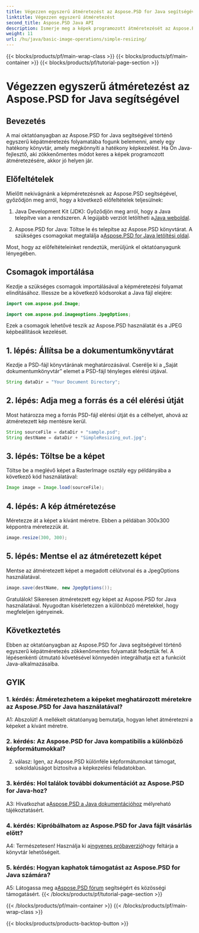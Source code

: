 ```yaml
---
title: Végezzen egyszerű átméretezést az Aspose.PSD for Java segítségével
linktitle: Végezzen egyszerű átméretezést
second_title: Aspose.PSD Java API
description: Ismerje meg a képek programozott átméretezését az Aspose.PSD for Java segítségével. Kövesse lépésről lépésre útmutatónkat a hatékony képkezelés érdekében.
weight: 11
url: /hu/java/basic-image-operations/simple-resizing/
---
```


{{< blocks/products/pf/main-wrap-class >}}
{{< blocks/products/pf/main-container >}}
{{< blocks/products/pf/tutorial-page-section >}}

# Végezzen egyszerű átméretezést az Aspose.PSD for Java segítségével

## Bevezetés

A mai oktatóanyagban az Aspose.PSD for Java segítségével történő egyszerű képátméretezés folyamatába fogunk belemenni, amely egy hatékony könyvtár, amely megkönnyíti a hatékony képkezelést. Ha Ön Java-fejlesztő, aki zökkenőmentes módot keres a képek programozott átméretezésére, akkor jó helyen jár.

## Előfeltételek

Mielőtt nekivágnánk a képméretezésnek az Aspose.PSD segítségével, győződjön meg arról, hogy a következő előfeltételek teljesülnek:

1.  Java Development Kit (JDK): Győződjön meg arról, hogy a Java telepítve van a rendszeren. A legújabb verziót letöltheti a[Java weboldal](https://www.oracle.com/java/).

2.  Aspose.PSD for Java: Töltse le és telepítse az Aspose.PSD könyvtárat. A szükséges csomagokat megtalálja a[Aspose.PSD for Java letöltési oldal](https://releases.aspose.com/psd/java/).

Most, hogy az előfeltételeinket rendeztük, merüljünk el oktatóanyagunk lényegében.

## Csomagok importálása

Kezdje a szükséges csomagok importálásával a képméretezési folyamat elindításához. Illessze be a következő kódsorokat a Java fájl elejére:

```java
import com.aspose.psd.Image;

import com.aspose.psd.imageoptions.JpegOptions;
```

Ezek a csomagok lehetővé teszik az Aspose.PSD használatát és a JPEG képbeállítások kezelését.

## 1. lépés: Állítsa be a dokumentumkönyvtárat

Kezdje a PSD-fájl könyvtárának meghatározásával. Cserélje ki a „Saját dokumentumkönyvtár” elemet a PSD-fájl tényleges elérési útjával.

```java
String dataDir = "Your Document Directory";
```

## 2. lépés: Adja meg a forrás és a cél elérési útját

Most határozza meg a forrás PSD-fájl elérési útját és a célhelyet, ahová az átméretezett kép mentésre kerül.

```java
String sourceFile = dataDir + "sample.psd";
String destName = dataDir + "SimpleResizing_out.jpg";
```

## 3. lépés: Töltse be a képet

Töltse be a meglévő képet a RasterImage osztály egy példányába a következő kód használatával:

```java
Image image = Image.load(sourceFile);
```

## 4. lépés: A kép átméretezése

Méretezze át a képet a kívánt méretre. Ebben a példában 300x300 képpontra méretezzük át.

```java
image.resize(300, 300);
```

## 5. lépés: Mentse el az átméretezett képet

Mentse az átméretezett képet a megadott célútvonal és a JpegOptions használatával.

```java
image.save(destName, new JpegOptions());
```

Gratulálok! Sikeresen átméretezett egy képet az Aspose.PSD for Java használatával. Nyugodtan kísérletezzen a különböző méretekkel, hogy megfeleljen igényeinek.

## Következtetés

Ebben az oktatóanyagban az Aspose.PSD for Java segítségével történő egyszerű képátméretezés zökkenőmentes folyamatát fedeztük fel. A lépésenkénti útmutató követésével könnyedén integrálhatja ezt a funkciót Java-alkalmazásaiba.

## GYIK

### 1. kérdés: Átméretezhetem a képeket meghatározott méretekre az Aspose.PSD for Java használatával?

A1: Abszolút! A mellékelt oktatóanyag bemutatja, hogyan lehet átméretezni a képeket a kívánt méretre.

### 2. kérdés: Az Aspose.PSD for Java kompatibilis a különböző képformátumokkal?

2. válasz: Igen, az Aspose.PSD különféle képformátumokat támogat, sokoldalúságot biztosítva a képkezelési feladatokban.

### 3. kérdés: Hol találok további dokumentációt az Aspose.PSD for Java-hoz?

 A3: Hivatkozhat a[Aspose.PSD a Java dokumentációhoz](https://reference.aspose.com/psd/java/) mélyreható tájékoztatásért.

### 4. kérdés: Kipróbálhatom az Aspose.PSD for Java fájlt vásárlás előtt?

 A4: Természetesen! Használja ki a[ingyenes próbaverzió](https://releases.aspose.com/)hogy feltárja a könyvtár lehetőségeit.

### 5. kérdés: Hogyan kaphatok támogatást az Aspose.PSD for Java számára?

 A5: Látogassa meg a[Aspose.PSD fórum](https://forum.aspose.com/c/psd/34) segítségért és közösségi támogatásért.
{{< /blocks/products/pf/tutorial-page-section >}}

{{< /blocks/products/pf/main-container >}}
{{< /blocks/products/pf/main-wrap-class >}}

{{< blocks/products/products-backtop-button >}}
